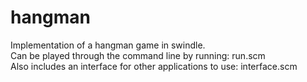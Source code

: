 # hangman

Implementation of a hangman game in swindle.  
Can be played through the command line by running: run.scm  
Also includes an interface for other applications to use: interface.scm  
